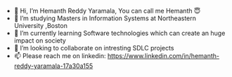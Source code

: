 - 👋 Hi, I’m Hemanth Reddy Yaramala, You can call me Hemanth 😇
- 👀 I’m  studying Masters in Information Systems at Northeastern University ,Boston
- 🌱 I’m currently learning Software technologies which can create an huge impact on society
- 💞️ I’m looking to collaborate on intresting SDLC projects
- 📫 Please reach me on linkedin: https://www.linkedin.com/in/hemanth-reddy-yaramala-17a30a155

<!---
HemanthReddy10/HemanthReddy10 is a ✨ special ✨ repository because its `README.md` (this file) appears on your GitHub profile.
You can click the Preview link to take a look at your changes.
--->
